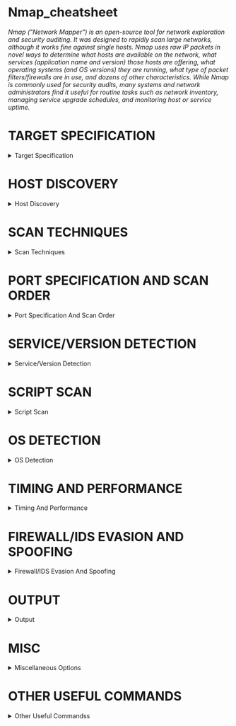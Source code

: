# Nmap_cheatsheet

_Nmap ("Network Mapper") is an open-source tool for network exploration and security auditing. It was designed to rapidly scan large networks, although it works fine against single hosts. Nmap uses raw IP packets in novel ways to determine what hosts are available on the network, what services (application name and version) those hosts are offering, what operating systems (and OS versions) they are running, what type of packet filters/firewalls are in use, and dozens of other characteristics. While Nmap is commonly used for security audits, many systems and network administrators find it useful for routine tasks such as network inventory, managing service upgrade schedules, and monitoring host or service uptime._

  # TARGET SPECIFICATION
<details>
  <summary>Target Specification</summary>

  * Scan Specific or single IP 
  * Scan range of IP
  * Scan CIDR notation
  * Scan Domain

```console
nmap 192.168.1.1
nmap 192.168.1.1-200
nmap 192.168.1.1/24
nmap scanme.nmap.org
```
  
  * -iL for scan target from file

```console
nmap -iL target_list.txt
```
  
  * -iR for scan random 100 hosts 

```console
nmap -iR 100
```

  * --exclude for Exclude listed hosts

```console
nmap --exclude 192.168.1.120
```
</details>

# HOST DISCOVERY

<details>
  <summary>Host Discovery</summary>

  *  -sL for no scan just list of traget host

```console
nmap -sL 192.168.1.1/24
```

  *  -sn for Disable port scan. host discovery Only 

```console
nmap -sn 192.168.1.1/24
```

  *  -Pn for Disable host discovery. Port scan Only 

```console
nmap -Pn 192.168.1.1/24
```

  *  -PS, -PA, -PU, -PR for TCP SYN, TCP ACK, UDP, ARP discovery
    
note: -PS, -PA default Port is 80, and -PU default port is 40125, and ARP discovery for local network

```console
nmap -PS22-25,80 192.168.1.1-10 
nmap -PA22-25,80 192.168.1.1-10
nmap -PU53 192.168.1.1-10
nmap -PR 192.168.1.1/24
```

  *  -n for Nerver do DNS resolution

```console
nmap -n 192.168.1.1-10
```

</details>

# SCAN TECHNIQUES

<details>
  <summary>Scan Techniques</summary>

* -sS TCP SYN port scan (Default)  

```console
nmap -sS 192.168.1.1
```

* -sA TCP ACK port scan  

```console
nmap -sA 192.168.1.1
```

* -sU UDP port scan  

```console
nmap -sU 192.168.1.1
```

* -sX Xmas scan  

```console
nmap -sX 192.168.1.1
```

* -sM TCP Maimon port scan - This technique is exactly the same as NULL, FIN, and Xmas scan, except that the probe is FIN/ACK.  

```console
nmap -sX 192.168.1.1
```

* -sW Xmas TCP Window port scan   

```console
nmap -sW 192.168.1.1
```

</details>

# PORT SPECIFICATION AND SCAN ORDER

<details>
  <summary>Port Specification And Scan Order</summary>

* -p <port ranges>: Only scan specified ports

```console
nmap -p21 192.168.1.1
nmap -p21-25 192.168.1.1
nmap -p U:53,111,137,T:21-25,80,139,8080,S:9 192.168.1.1
nmap -p http,https 192.168.1.1 
```

* -p- scan all ports   

```console
nmap -p- 192.168.1.1
```

* -F Fast port scan (100 ports)    

```console
nmap -F 192.168.1.1
```

* --top-ports Port scan the top x ports    

```console
nmap --top-ports 2000 192.168.1.1
```

</details>

# SERVICE/VERSION DETECTION

<details>
  <summary>Service/Version Detection</summary>

* -sV open ports to determine service/version info

```console
nmap -sV -p22 192.168.1.1
```

* -sV --version-intensity Intensity level 0 to 9. A Higher number increases possibility of correctness 

```console
nmap -sV --version-intensity 8 -p22 192.168.1.1
```

* -sV --version-light Enable light mode. Lower possibility of correctness. Faster 

```console
nmap -sV --version-light -p22 192.168.1.1
```

* -sV --version-all Enable intensity level 9. Higher possibility of correctness. Slower  

```console
nmap -sV --version-all -p22 192.168.1.1
```

* -A Enables OS detection, version detection, script scanning, and traceroute
  
```console
nmap -A 192.168.1.1
```

</details>

# SCRIPT SCAN

<details>
  <summary>Script Scan</summary>

* -sC Scan with default NSE scripts. Considered useful for discovery and safe
  
```console
nmap -sC 192.168.1.1
```

* --script default Scan with default NSE scripts. Considered useful for discovery and safe
  
```console
nmap --script default 192.168.1.1

nmap --script=banner 192.168.1.1
nmap --script=banner,http 192.168.1.1
nmap --script=http* 192.168.1.1
nmap --script "not intrusive" 192.168.1.1
```

* --script-args NSE script with arguments

```console
nmap --script snmp-sysdescr --script-args snmpcommunity=admin 192.168.1.1 
```

</details>

# OS DETECTION

<details>
  <summary>OS Detection</summary>

* -O Enable OS detection
  
```console
nmap -O 192.168.1.1
```

* -O --osscan-limit  If at least one open and one closed TCP port are not found it will not try OS detection against host 
  
```console
nmap -O --osscan-limit 192.168.1.1
```

* -O --osscan-guess  Makes Nmap guess more aggressively 
  
```console
nmap -O --osscan-guess 192.168.1.1
```

* -O --max-os-tries  Set the maximum number x of OS detection tries against a target 
  
```console
nmap -O --max-os-tries 1 192.168.1.1
```

* -A Enables OS detection, version detection, script scanning, and traceroute
  
```console
nmap -A 192.168.1.1
```

</details>

# TIMING AND PERFORMANCE

<details>
  <summary>Timing And Performance</summary>

*  -T<0-5>: Set timing template (higher is faster)
  
```console
nmap -T4 -v -sS -p- 192.168.1.1
```

Note: _-T0 Paranoid (0) Intrusion Detection System evasion, -P1 Sneaky (1) Intrusion Detection System evasion, -P2 Polite (2) slows down the scan to use less bandwidth and use less target machine resources, -P3 Normal (3) which is default speed, -P4 Aggressive (4) speeds scans; assumes you are on a reasonably fast and reliable network, -P5 Insane (5) speeds scan; assumes you are on an extraordinarily fast network._

</details>

# FIREWALL/IDS EVASION AND SPOOFING

<details>
  <summary>Firewall/IDS Evasion And Spoofing</summary>

* -f Requested scan (including ping scans) use tiny fragmented IP packets. Harder for packet filters 
  
```console
nmap -f 192.168.1.1

# -mtu Set your own offset size 
nmap --mtu 32 192.168.1.1
```

* -D Send scans from spoofed IPs 
  
```console
nmap -D 192.168.1.101,192.168.1.102, 192.168.1.103,192.168.1.23 192.168.1.1 
```

* -S Scan Facebook from Microsoft (-e eth0 -Pn may be required) 
  
```console
nmap -S www.microsoft.com www.facebook.com
```

* -g Use given source port number 
  
```console
nmap -g 53 192.168.1.1
```

* --proxies  Relay connections through HTTP/SOCKS4 proxies 
  
```console
nmap --proxies http://192.168.1.1:8080, http://192.168.1.2:8080 192.168.1.1 
```

* --data-length  Appends random data to sent packets 
  
```console
nmap --data-length 200 192.168.1.1 
```

```console
# Example IDS Evasion command 

sudo nmap -f -T0 -n -Pn –data-length 200 -D 192.168.1.101,192.168.1.102,192.168.1.103,192.168.1.23 192.168.1.1 
```

</details>

# OUTPUT

<details>
  <summary>Output</summary>

* -oN Normal Output
  
```console
nmap 192.168.1.1 -oN filename
```

* -oX XML Output
  
```console
nmap 192.168.1.1 -oX filename
```

* -oG Grepable Output

```console
nmap 192.168.1.1 -oG filename
```

* -oA Output in the three major formats at once 
  
```console
nmap 192.168.1.1 -oA filename
```

* -v Increase the verbosity level (use -vv or more for greater effect) 

```console
nmap -v 192.168.1.1

nmap -vv 192.168.1.1
```

* -d Increase debugging level (use -dd or more for greater effect)
  
```console
nmap -d 192.168.1.1

nmap -dd 192.168.1.1
```

* --reason 	Display the reason a port is in a particular state, same output as -vv

```console
nmap 192.168.1.1 --reason 	
```

* --open Only show open (or possibly open) ports

```console
nmap 192.168.1.1 --open 
```

* --packet-trace 	Show all packets sent and received

```console
nmap 192.168.1.1 -T4 --packet-trace 	
```

* --iflist Shows the host interfaces and routes

```console
nmap --iflist 
```

* --resume Resume a scan

```console
nmap --resume results.file 
```

</details>

# MISC

<details>
  <summary>Miscellaneous Options</summary>

* -h Print this help summary page.
  
```console
nmap -h
```

* -6 IPv6 scanning
  
```console
nmap -6 2607:f0d0:1002:51::4 
```

* -V Print version number
  
```console
nmap -V
```

</details>

# OTHER USEFUL COMMANDS

<details>
  <summary>Other Useful Commandss</summary>
  
* CTF Commands

```console
# Quick Scan with Scripts Check (Default Ports - Top 1k)
nmap -sV -sC -oA std 192.168.1.1

# Run Again with all ports
nmap -p- -sV -sC -oA std_port 192.168.1.1

# Aggressive Scan (All Enabled - if needed)
nmap -p0- -v -A -T4 -oA aggro 192.168.1.1

# Convert nmap xml files to html files
xsltproc aggro.xml -o nmap.html
```

* Useful Nmap Scripts

```console
# View scripts
ls /usr/share/nmap/scripts/

# HTTP
nmap --script http-enum -v 192.168.1.1 -p80 -oA http_enum

# HTTP/DNS
nmap --script dns-brute -v 192.168.1.1 -p80,443 -oA dns_brute

# SMB
nmap --script smb-enum-users.nse -p445 192.168.1.1 -oA smb-enum-users
nmap --script smb-brute.nse -p445 192.168.1.1 -oA smb_brute

# Vulnerability (Downloads required — vulners, vulscan)
nmap --script vulners,vulscan/vulscan.nse --script-args vulscandb=scipvuldb.csv -sV -p<Ports> 192.168.1.1 -oA vuln

```
* CEH Exam and other exam

```console
nmap -Pn -sS -A -oA <Filename> 192.168.1.1/24 -vv
nmap -sV -sC -p21-25,80,444,53 -oA <filename> 192.168.1.2 -vv
```

_Resource Reference Links : https://nmap.org/_

</details>


